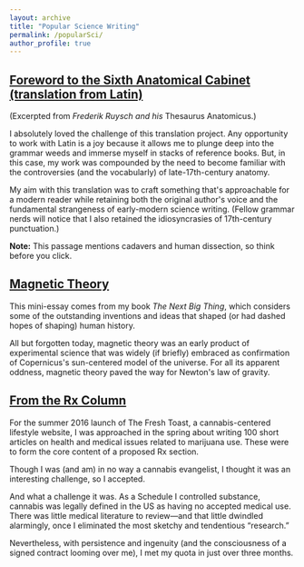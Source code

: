 ```yaml
---
layout: archive
title: "Popular Science Writing"
permalink: /popularSci/
author_profile: true
---
```


## [Foreword to the Sixth Anatomical Cabinet (translation from Latin)](https://richardkf.github.io/popularSci/faulkRuysch.pdf)

(Excerpted from *Frederik Ruysch and his* Thesaurus Anatomicus.)

I absolutely loved the challenge of this translation project. Any opportunity to work with Latin is a joy because it allows me to plunge deep into the grammar weeds and immerse myself in stacks of reference books. But, in this case, my work was compounded by the need to become familiar with the controversies (and the vocabularly) of late-17th-century anatomy.

My aim with this translation was to craft something that's approachable for a modern reader while retaining both the original author's voice and the fundamental strangeness of early-modern science writing. (Fellow grammar nerds will notice that I also retained the idiosyncrasies of 17th-century punctuation.)

**Note:** This passage mentions cadavers and human dissection, so think before you click.

## [Magnetic Theory](https://richardkf.github.io/popularSci/faulkMagneticTheory.pdf)

This mini-essay comes from my book *The Next Big Thing*, which considers some of the outstanding inventions and ideas that shaped (or had dashed hopes of shaping) human history.

All but forgotten today, magnetic theory was an early product of experimental science that was widely (if briefly) embraced as confirmation of Copernicus's sun-centered model of the universe. For all its apparent oddness, magnetic theory paved the way for Newton's law of gravity.

## [From the Rx Column](https://richardkf.github.io/_popularSci/rx.pdf)

For the summer 2016 launch of The Fresh Toast, a cannabis-centered lifestyle website, I was approached in the spring about writing 100 short articles on health and medical issues related to marijuana use. These were to form the core content of a proposed Rx section.

Though I was (and am) in no way a cannabis evangelist, I thought it was an interesting challenge, so I accepted.

And what a challenge it was. As a Schedule I controlled substance, cannabis was legally defined in the US as having no accepted medical use. There was little medical literature to review—and that little dwindled alarmingly, once I eliminated the most sketchy and tendentious “research.”

Nevertheless, with persistence and ingenuity (and the consciousness of a signed contract looming over me), I met my quota in just over three months.
